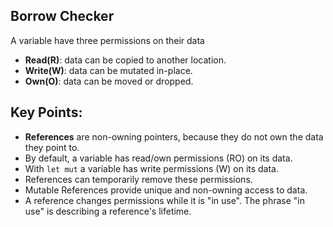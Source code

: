 ## Borrow Checker
A variable have three permissions on their data
- **Read(R)**: data can be copied to another location.
- **Write(W)**: data can be mutated in-place.
- **Own(O)**: data can be moved or dropped.

## Key Points:
- **References** are non-owning pointers, because they do not own the data they point to.
- By default, a variable has read/own permissions (RO) on its data.
- With ` let mut ` a variable has write permissions (W) on its data.
- References can temporarily remove these permissions.
- Mutable References provide unique and non-owning access to data.
-  A reference changes permissions while it is "in use". The phrase "in use" is describing a reference's lifetime.